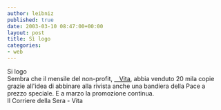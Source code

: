 ```yaml
---
author: leibniz
published: true
date: 2003-03-10 08:47:00+00:00
layout: post
title: Sì logo  
categories:
- web
---
```


Si logo  
   Sembra che il mensile del non-profit,  [   Vita][1], abbia venduto 20 mila copie grazie all'idea di abbinare alla rivista anche una bandiera della Pace a prezzo speciale. E a marzo la promozione continua.  
  Il Corriere della Sera - Vita

[1]:	http://www.vita.it/
